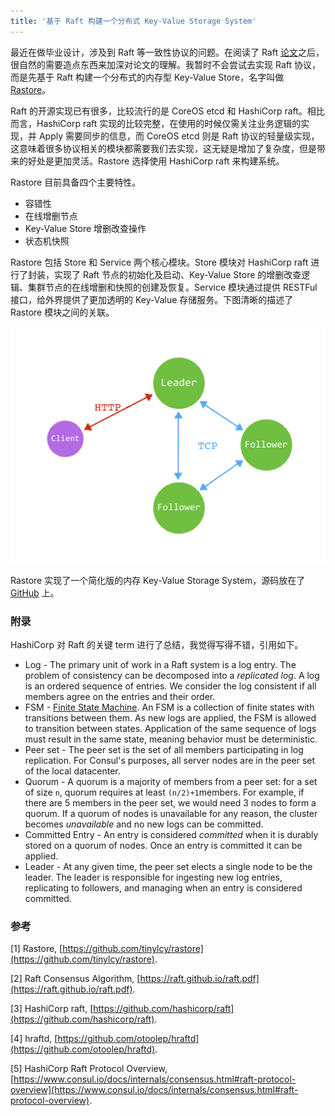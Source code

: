 ```yaml
---
title: '基于 Raft 构建一个分布式 Key-Value Storage System'
---
```


最近在做毕业设计，涉及到 Raft 等一致性协议的问题。在阅读了 Raft [论文](chrome-extension://cdonnmffkdaoajfknoeeecmchibpmkmg/assets/pdf/web/viewer.html?file=https%3A%2F%2Fraft.github.io%2Fraft.pdf)之后，很自然的需要造点东西来加深对论文的理解。我暂时不会尝试去实现 Raft 协议，而是先基于 Raft 构建一个分布式的内存型 Key-Value Store，名字叫做 [Rastore](https://github.com/tinylcy/rastore)。

Raft 的开源实现已有很多，比较流行的是 CoreOS etcd 和 HashiCorp raft。相比而言，HashiCorp raft 实现的比较完整，在使用的时候仅需关注业务逻辑的实现，并 Apply 需要同步的信息，而 CoreOS etcd 则是 Raft 协议的轻量级实现，这意味着很多协议相关的模块都需要我们去实现，这无疑是增加了复杂度，但是带来的好处是更加灵活。Rastore 选择使用 HashiCorp raft 来构建系统。

Rastore 目前具备四个主要特性。

* 容错性
* 在线增删节点
* Key-Value Store 增删改查操作
* 状态机快照

Rastore 包括 Store 和 Service 两个核心模块。Store 模块对 HashiCorp raft 进行了封装，实现了 Raft 节点的初始化及启动、Key-Value Store 的增删改查逻辑、集群节点的在线增删和快照的创建及恢复。Service 模块通过提供 RESTFul 接口，给外界提供了更加透明的 Key-Value 存储服务。下图清晰的描述了 Rastore 模块之间的关联。

![](/img/img-2018-02-05-Image-1.jpeg)

Rastore 实现了一个简化版的内存 Key-Value Storage System，源码放在了 [GitHub](https://github.com/tinylcy/rastore) 上。

### 附录

HashiCorp 对 Raft 的关键 term 进行了总结，我觉得写得不错，引用如下。

- Log - The primary unit of work in a Raft system is a log entry. The problem of consistency can be decomposed into a *replicated log*. A log is an ordered sequence of entries. We consider the log consistent if all members agree on the entries and their order.
- FSM - [Finite State Machine](https://en.wikipedia.org/wiki/Finite-state_machine). An FSM is a collection of finite states with transitions between them. As new logs are applied, the FSM is allowed to transition between states. Application of the same sequence of logs must result in the same state, meaning behavior must be deterministic.
- Peer set - The peer set is the set of all members participating in log replication. For Consul's purposes, all server nodes are in the peer set of the local datacenter.
- Quorum - A quorum is a majority of members from a peer set: for a set of size `n`, quorum requires at least `(n/2)+1`members. For example, if there are 5 members in the peer set, we would need 3 nodes to form a quorum. If a quorum of nodes is unavailable for any reason, the cluster becomes *unavailable* and no new logs can be committed.
- Committed Entry - An entry is considered *committed* when it is durably stored on a quorum of nodes. Once an entry is committed it can be applied.
- Leader - At any given time, the peer set elects a single node to be the leader. The leader is responsible for ingesting new log entries, replicating to followers, and managing when an entry is considered committed.

### 参考

[1] Rastore, [https://github.com/tinylcy/rastore](https://github.com/tinylcy/rastore).

[2] Raft Consensus Algorithm, [https://raft.github.io/raft.pdf](https://raft.github.io/raft.pdf).

[3] HashiCorp raft, [https://github.com/hashicorp/raft](https://github.com/hashicorp/raft).

[4] hraftd, [https://github.com/otoolep/hraftd](https://github.com/otoolep/hraftd).

[5] HashiCorp Raft Protocol Overview, [https://www.consul.io/docs/internals/consensus.html#raft-protocol-overview](https://www.consul.io/docs/internals/consensus.html#raft-protocol-overview).